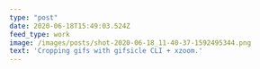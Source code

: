 ```yaml
---
type: "post"
date: 2020-06-18T15:49:03.524Z
feed_type: work
image: /images/posts/shot-2020-06-18_11-40-37-1592495344.png
text: 'Cropping gifs with gifsicle CLI + xzoom.'
---
```

